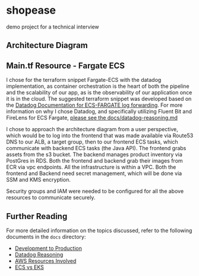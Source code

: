 # shopease
demo project for a technical interview 

## Architecture Diagram

## Main.tf Resource - Fargate ECS

I chose for the terraform snippet Fargate-ECS with the datadog implementation, as container orchestration is the heart of both the pipeline and the scalability of our app, as is the observability of our application once it is in the cloud. The suggested terraform snippet was developed based on the [Datadog Documentation for ECS-FARGATE log forwarding](https://docs.datadoghq.com/integrations/ecs_fargate/?tab=cloudformation#log-collection). For more information on why I chose Datadog, and specifically utilizing Fluent Bit and FireLens for ECS Fargate, [please see the docs/datadog-reasoning.md](docs/datadog-reasoning.md)

I chose to approach the architecture diagram from a user perspective, which would be to log into the frontend that was made available via Route53 DNS to our ALB, a target group, then to our frontend ECS tasks, which communicate with backend ECS tasks (the Java API). The frontend grabs assets from the s3 bucket.  The backend manages product inventory via PostGres in RDS.  Both the frontend and backend grab their images from ECR via vpc endpoints. All the infrastructure is within a VPC.  Both the frontend and Backend need secret management, which will be done via SSM and KMS encryption. 

Security groups and IAM were needed to be configured for all the above resources to communicate securely.   

## Further Reading

For more detailed information on the topics discussed, refer to the following documents in the `docs` directory:

- [Development to Production](docs/development-to-production.md)
- [Datadog Reasoning](docs/datadog-reasoning.md)
- [AWS Resources Involved](docs/aws-resources-involved.md)
- [ECS vs EKS](docs/ecs-vs-eks.md)
